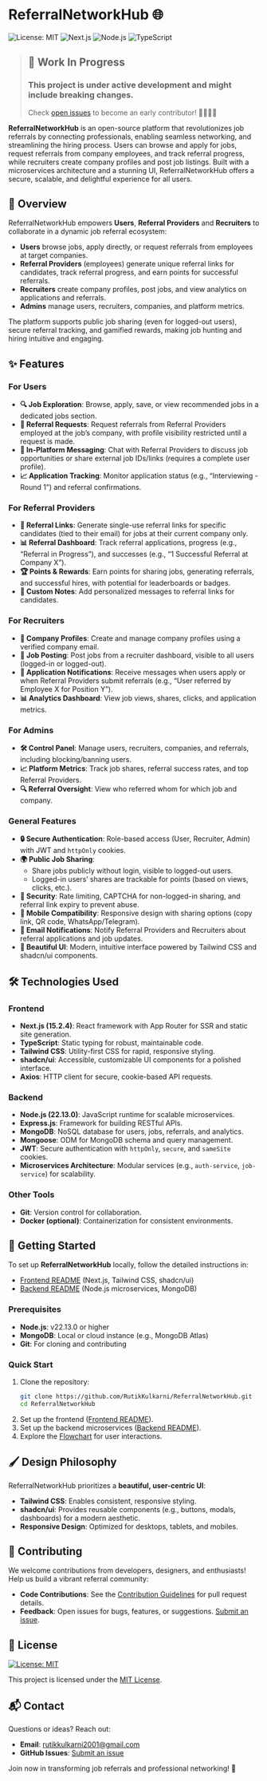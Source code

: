
# ReferralNetworkHub 🌐

![License: MIT](https://img.shields.io/badge/License-MIT-green.svg)
![Next.js](https://img.shields.io/badge/Next.js-15.2.4-black?logo=next.js)
![Node.js](https://img.shields.io/badge/Node.js-22.x-green?logo=node.js)
![TypeScript](https://img.shields.io/badge/TypeScript-5.x-blue?logo=typescript)


> ##  🚧 Work In Progress<br>
> ### This project is under active development and might include breaking changes.
> Check [open issues](https://github.com/RutikKulkarni/ReferralNetworkHub/issues) to become an early contributor! 👩‍💻👨‍💻

**ReferralNetworkHub** is an open-source platform that revolutionizes job referrals by connecting professionals, enabling seamless networking, and streamlining the hiring process. Users can browse and apply for jobs, request referrals from company employees, and track referral progress, while recruiters create company profiles and post job listings. Built with a microservices architecture and a stunning UI, ReferralNetworkHub offers a secure, scalable, and delightful experience for all users.

## 📖 Overview

ReferralNetworkHub empowers **Users**, **Referral Providers** and **Recruiters** to collaborate in a dynamic job referral ecosystem:
- **Users** browse jobs, apply directly, or request referrals from employees at target companies.
- **Referral Providers** (employees) generate unique referral links for candidates, track referral progress, and earn points for successful referrals.
- **Recruiters** create company profiles, post jobs, and view analytics on applications and referrals.
- **Admins** manage users, recruiters, companies, and platform metrics.

The platform supports public job sharing (even for logged-out users), secure referral tracking, and gamified rewards, making job hunting and hiring intuitive and engaging.

## ✨ Features

### For Users
- **🔍 Job Exploration**: Browse, apply, save, or view recommended jobs in a dedicated jobs section.
- **🤝 Referral Requests**: Request referrals from Referral Providers employed at the job’s company, with profile visibility restricted until a request is made.
- **💬 In-Platform Messaging**: Chat with Referral Providers to discuss job opportunities or share external job IDs/links (requires a complete user profile).
- **📈 Application Tracking**: Monitor application status (e.g., “Interviewing - Round 1”) and referral confirmations.

### For Referral Providers
- **🔗 Referral Links**: Generate single-use referral links for specific candidates (tied to their email) for jobs at their current company only.
- **📊 Referral Dashboard**: Track referral applications, progress (e.g., “Referral in Progress”), and successes (e.g., “1 Successful Referral at Company X”).
- **🏆 Points & Rewards**: Earn points for sharing jobs, generating referrals, and successful hires, with potential for leaderboards or badges.
- **📝 Custom Notes**: Add personalized messages to referral links for candidates.

### For Recruiters
- **🏢 Company Profiles**: Create and manage company profiles using a verified company email.
- **📢 Job Posting**: Post jobs from a recruiter dashboard, visible to all users (logged-in or logged-out).
- **📩 Application Notifications**: Receive messages when users apply or when Referral Providers submit referrals (e.g., “User referred by Employee X for Position Y”).
- **📊 Analytics Dashboard**: View job views, shares, clicks, and application metrics.

### For Admins
- **🛠️ Control Panel**: Manage users, recruiters, companies, and referrals, including blocking/banning users.
- **📈 Platform Metrics**: Track job shares, referral success rates, and top Referral Providers.
- **🔍 Referral Oversight**: View who referred whom for which job and company.

### General Features
- **🔒 Secure Authentication**: Role-based access (User, Recruiter, Admin) with JWT and `httpOnly` cookies.
- **🌍 Public Job Sharing**:
  - Share jobs publicly without login, visible to logged-out users.
  - Logged-in users’ shares are trackable for points (based on views, clicks, etc.).
- **🔐 Security**: Rate limiting, CAPTCHA for non-logged-in sharing, and referral link expiry to prevent abuse.
- **📱 Mobile Compatibility**: Responsive design with sharing options (copy link, QR code, WhatsApp/Telegram).
- **📧 Email Notifications**: Notify Referral Providers and Recruiters about referral applications and job updates.
- **🎨 Beautiful UI**: Modern, intuitive interface powered by Tailwind CSS and shadcn/ui components.

## 🛠️ Technologies Used

### Frontend
- **Next.js (15.2.4)**: React framework with App Router for SSR and static site generation.
- **TypeScript**: Static typing for robust, maintainable code.
- **Tailwind CSS**: Utility-first CSS for rapid, responsive styling.
- **shadcn/ui**: Accessible, customizable UI components for a polished interface.
- **Axios**: HTTP client for secure, cookie-based API requests.

### Backend
- **Node.js (22.13.0)**: JavaScript runtime for scalable microservices.
- **Express.js**: Framework for building RESTful APIs.
- **MongoDB**: NoSQL database for users, jobs, referrals, and analytics.
- **Mongoose**: ODM for MongoDB schema and query management.
- **JWT**: Secure authentication with `httpOnly`, `secure`, and `sameSite` cookies.
- **Microservices Architecture**: Modular services (e.g., `auth-service`, `job-service`) for scalability.

### Other Tools
- **Git**: Version control for collaboration.
- **Docker (optional)**: Containerization for consistent environments.

## 🚀 Getting Started

To set up **ReferralNetworkHub** locally, follow the detailed instructions in:
- [Frontend README](./frontend/README.md) (Next.js, Tailwind CSS, shadcn/ui)
- [Backend README](./backend/README.md) (Node.js microservices, MongoDB)

### Prerequisites
- **Node.js**: v22.13.0 or higher
- **MongoDB**: Local or cloud instance (e.g., MongoDB Atlas)
- **Git**: For cloning and contributing

### Quick Start
1. Clone the repository:
   ```bash
   git clone https://github.com/RutikKulkarni/ReferralNetworkHub.git
   cd ReferralNetworkHub
   ```
2. Set up the frontend ([Frontend README](./frontend/README.md)).
3. Set up the backend microservices ([Backend README](./backend/README.md)).
4. Explore the [Flowchart](#) for user interactions.

## 🖌️ Design Philosophy

ReferralNetworkHub prioritizes a **beautiful, user-centric UI**:
- **Tailwind CSS**: Enables consistent, responsive styling.
- **shadcn/ui**: Provides reusable components (e.g., buttons, modals, dashboards) for a modern aesthetic.
- **Responsive Design**: Optimized for desktops, tablets, and mobiles.

## 🤝 Contributing

We welcome contributions from developers, designers, and enthusiasts! Help us build a vibrant referral community:
- **Code Contributions**: See the [Contribution Guidelines](./CONTRIBUTING.md) for pull request details.
- **Feedback**: Open issues for bugs, features, or suggestions. [Submit an issue](https://github.com/RutikKulkarni/ReferralNetworkHub/issues/new).

## 📜 License

[![License: MIT](https://img.shields.io/badge/License-MIT-green.svg)](https://opensource.org/licenses/MIT)

This project is licensed under the [MIT License](./LICENSE).

## 📬 Contact

Questions or ideas? Reach out:
- **Email**: [rutikkulkarni2001@gmail.com](mailto:rutikkulkarni2001@gmail.com)
- **GitHub Issues**: [Submit an issue](https://github.com/RutikKulkarni/ReferralNetworkHub/issues/new)

Join now in transforming job referrals and professional networking! 🌟
